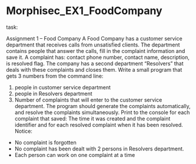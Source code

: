# Morphisec_EX1_FoodCompany

task:

Assignment 1 – Food Company
A Food Company has a customer service department that receives calls from unsatisfied clients.
The department contains people that answer the calls, fill in the complaint information and save it.
A complaint has: contact phone number, contact name, description, is resolved flag.
The company has a second department “Resolvers” that deals with these complaints and closes
them.
Write a small program that gets 3 numbers from the command line:
1. people in customer service department
2. people in Resolvers department
3. Number of complaints that will enter to the customer service department.
The program should generate the complaints automatically, and resolve the complaints
simultaneously.
Print to the console for each complaint that saved: The time it was created and the complaint
identifier and for each resolved complaint when it has been resolved.
Notice:
  - No complaint is forgotten
  - No complaint has been dealt with 2 persons in Resolvers department.
  - Each person can work on one complaint at a time

